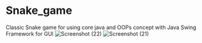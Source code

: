# Snake_game
Classic Snake game for using core java and OOPs concept with Java Swing Framework for GUI 
![Screenshot (22)](https://user-images.githubusercontent.com/65007100/172043534-a385467c-0a11-4977-8715-12c6c3399020.png)
![Screenshot (21)](https://user-images.githubusercontent.com/65007100/172043535-d8d1785e-d8c2-4304-9a5a-80bf989d0e56.png)
